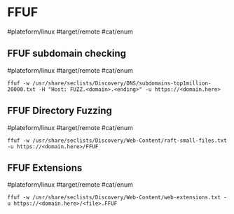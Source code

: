 # FFUF 
#plateform/linux #target/remote #cat/enum



## FFUF subdomain checking
#plateform/linux #target/remote #cat/enum
```
ffuf -w /usr/share/seclists/Discovery/DNS/subdomains-top1million-20000.txt -H "Host: FUZZ.<domain>.<ending>" -u https://<domain.here>
```


## FFUF Directory Fuzzing
#plateform/linux #target/remote #cat/enum
```
ffuf -w /usr/share/seclists/Discovery/Web-Content/raft-small-files.txt -u https://<domain.here>/FFUF
```

## FFUF Extensions
#plateform/linux #target/remote #cat/enum
```
ffuf -w /usr/share/seclists/Discovery/Web-Content/web-extensions.txt -u https://<domain.here>/<file>.FFUF
```